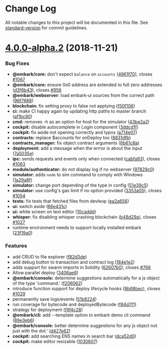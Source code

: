 # Change Log

All notable changes to this project will be documented in this file. See [standard-version](https://github.com/conventional-changelog/standard-version) for commit guidelines.

<a name="4.0.0-alpha.2"></a>
# [4.0.0-alpha.2](https://github.com/embark-framework/embark/compare/v4.0.0-alpha.1...v4.0.0-alpha.2) (2018-11-21)


### Bug Fixes

* **@embark/core:** don't expect `balance` on `accounts` ([4961f70](https://github.com/embark-framework/embark/commit/4961f70)), closes [#1067](https://github.com/embark-framework/embark/issues/1067)
* **@embark/core:** ensure 0x0 address are extended to full zero addresses ([d3f6b43](https://github.com/embark-framework/embark/commit/d3f6b43)), closes [#956](https://github.com/embark-framework/embark/issues/956)
* **@embark/webserver:** load embark-ui sources from the correct path ([96f7688](https://github.com/embark-framework/embark/commit/96f7688))
* **blockchain:** fix setting proxy to false not applying ([f50f106](https://github.com/embark-framework/embark/commit/f50f106))
* **ci:** make CI happy again by updating http paths to master branch ([af1bc90](https://github.com/embark-framework/embark/commit/af1bc90))
* **cmd:** removes -h as an option for host for the simulator ([43be2a2](https://github.com/embark-framework/embark/commit/43be2a2))
* **cockpit:** disable autocomplete in Login component ([3ddcd1f](https://github.com/embark-framework/embark/commit/3ddcd1f))
* **cockpit:** fix aside not opening correctly and typos ([a714e07](https://github.com/embark-framework/embark/commit/a714e07))
* **contracts:** replace $accounts for onDeploy too ([8831dfb](https://github.com/embark-framework/embark/commit/8831dfb))
* **contracts_manager:** fix object contract arguments ([6b61c8a](https://github.com/embark-framework/embark/commit/6b61c8a))
* **deployment:** add a message when the errror is about the input ([7a5035e](https://github.com/embark-framework/embark/commit/7a5035e))
* **ipc:** sends requests and events only when connected ([cabfa93](https://github.com/embark-framework/embark/commit/cabfa93)), closes [#1063](https://github.com/embark-framework/embark/issues/1063)
* **module/authenticator:** do not display log if no webserver ([97829c0](https://github.com/embark-framework/embark/commit/97829c0))
* **simulator:** adds `node` to sim command to comply with Windows ([1a29a8f](https://github.com/embark-framework/embark/commit/1a29a8f))
* **simulator:** change port depending of the type in config ([51e39c5](https://github.com/embark-framework/embark/commit/51e39c5))
* **simulator:** use config's gas limit if no option provided ([3353a05](https://github.com/embark-framework/embark/commit/3353a05)), closes [#1054](https://github.com/embark-framework/embark/issues/1054)
* **tests:** fix tests that fetched files from devleop ([ea2a656](https://github.com/embark-framework/embark/commit/ea2a656))
* **ui:** switch aside ([66e431c](https://github.com/embark-framework/embark/commit/66e431c))
* **ui:** white screen on text editor ([10caddd](https://github.com/embark-framework/embark/commit/10caddd))
* **whisper:** fix disabling whisper crashing blockchain ([b48d29a](https://github.com/embark-framework/embark/commit/b48d29a)), closes [#1027](https://github.com/embark-framework/embark/issues/1027)
* runtime environment needs to support locally installed embark ([23f19a0](https://github.com/embark-framework/embark/commit/23f19a0))


### Features

* add CRUD to file explorer ([f82d3de](https://github.com/embark-framework/embark/commit/f82d3de))
* add debug button to transaction and contract log ([184e1e2](https://github.com/embark-framework/embark/commit/184e1e2))
* adds support for swarm imports in Solidity ([62607b0](https://github.com/embark-framework/embark/commit/62607b0)), closes [#766](https://github.com/embark-framework/embark/issues/766)
* Allow parallel deploy ([3406ae8](https://github.com/embark-framework/embark/commit/3406ae8))
* **@embark/console:** determine suggestions automatically for a js object of the type 'command.' ([f206062](https://github.com/embark-framework/embark/commit/f206062))
* introduce function support for deploy lifecycle hooks ([8b68bec](https://github.com/embark-framework/embark/commit/8b68bec)), closes [#1029](https://github.com/embark-framework/embark/issues/1029)
* permanently save logs/events ([51b8224](https://github.com/embark-framework/embark/commit/51b8224))
* run coverage for bytecode and deployedBytecode ([f84d7f1](https://github.com/embark-framework/embark/commit/f84d7f1))
* strategy for deployment ([f9f4c28](https://github.com/embark-framework/embark/commit/f9f4c28))
* **@embark/cli:** add --template option to embark demo cli command ([89e3eb6](https://github.com/embark-framework/embark/commit/89e3eb6))
* **@embark/console:** better determine suggestions for any js object not just with the dot.' ([d427e62](https://github.com/embark-framework/embark/commit/d427e62))
* **cockpit:** add searching ENS names in search bar ([dca52d0](https://github.com/embark-framework/embark/commit/dca52d0))
* **cockpit:** make editor resizable ([1030607](https://github.com/embark-framework/embark/commit/1030607))
